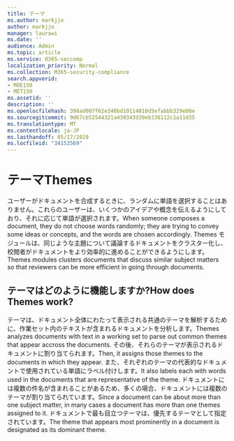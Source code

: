 ```yaml
---
title: テーマ
ms.author: markjjo
author: markjjo
manager: laurawi
ms.date: ''
audience: Admin
ms.topic: article
ms.service: O365-seccomp
localization_priority: Normal
ms.collection: M365-security-compliance
search.appverid:
- MOE150
- MET150
ms.assetid: ''
description: ''
ms.openlocfilehash: 398ad007f62e340bd10114810d5efabbb329e00e
ms.sourcegitcommit: 9d67cb52544321a430343d39eb336112c1a11d35
ms.translationtype: MT
ms.contentlocale: ja-JP
ms.lasthandoff: 05/17/2019
ms.locfileid: "34153569"
---
```

# <a name="themes"></a><span data-ttu-id="9768d-102">テーマ</span><span class="sxs-lookup"><span data-stu-id="9768d-102">Themes</span></span>

<span data-ttu-id="9768d-103">ユーザーがドキュメントを合成するときに、ランダムに単語を選択することはありません。これらのユーザーは、いくつかのアイデアや概念を伝えるようにしており、それに応じて単語が選択されます。</span><span class="sxs-lookup"><span data-stu-id="9768d-103">When someone composes a document, they do not choose words randomly; they are trying to convey some ideas or concepts, and the words are chosen accordingly.</span></span> <span data-ttu-id="9768d-104">Themes モジュールは、同じような主題について議論するドキュメントをクラスター化し、校閲者がドキュメントをより効率的に進めることができるようにします。</span><span class="sxs-lookup"><span data-stu-id="9768d-104">Themes modules clusters documents that discuss similar subject matters so that reviewers can be more efficient in going through documents.</span></span>

## <a name="how-does-themes-work"></a><span data-ttu-id="9768d-105">テーマはどのように機能しますか?</span><span class="sxs-lookup"><span data-stu-id="9768d-105">How does Themes work?</span></span>

<span data-ttu-id="9768d-106">テーマは、ドキュメント全体にわたって表示される共通のテーマを解析するために、作業セット内のテキストが含まれるドキュメントを分析します。</span><span class="sxs-lookup"><span data-stu-id="9768d-106">Themes analyzes documents with text in a working set to parse out common themes that appear accross the documents.</span></span> <span data-ttu-id="9768d-107">その後、それらのテーマが表示されるドキュメントに割り当てられます。</span><span class="sxs-lookup"><span data-stu-id="9768d-107">Then, it assigns those themes to the documents in which they appear.</span></span> <span data-ttu-id="9768d-108">また、それぞれのテーマの代表的なドキュメントで使用されている単語にラベル付けします。</span><span class="sxs-lookup"><span data-stu-id="9768d-108">It also labels each with words used in the documents that are representative of the theme.</span></span> <span data-ttu-id="9768d-109">ドキュメントには複数の件名が含まれることがあるため、多くの場合、ドキュメントには複数のテーマが割り当てられています。</span><span class="sxs-lookup"><span data-stu-id="9768d-109">Since a document can be about more than one subject matter, in many cases a document has more than one themes assigned to it.</span></span> <span data-ttu-id="9768d-110">ドキュメントで最も目立つテーマは、優先するテーマとして指定されています。</span><span class="sxs-lookup"><span data-stu-id="9768d-110">The theme that appears most prominently in a document is designated as its dominant theme.</span></span>